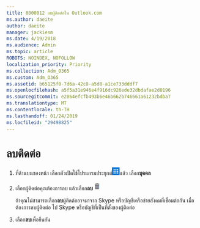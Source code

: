```yaml
---
title: 8000012 ลบผู้ติดต่อใน Outlook.com
ms.author: daeite
author: daeite
manager: jackiesm
ms.date: 4/19/2018
ms.audience: Admin
ms.topic: article
ROBOTS: NOINDEX, NOFOLLOW
localization_priority: Priority
ms.collection: Adm_O365
ms.custom: Adm_O365
ms.assetid: b65125f0-7d6a-42c8-a5d8-a1ce733dddf7
ms.openlocfilehash: a5f5a31e946e4f916dc926ede32dbdafae2d0196
ms.sourcegitcommit: e2864efcfb493b6e46b662b746661a61232bdba7
ms.translationtype: MT
ms.contentlocale: th-TH
ms.lasthandoff: 01/24/2019
ms.locfileid: "29498825"
---
```

# <a name="delete-a-contact"></a>ลบติดต่อ

1. ที่ด้านบนของหน้า เลือกตัวเปิดใช้โปรแกรมประยุกต์![ตัวเปิดใช้โปรแกรมประยุกต์ที่ปุ่มนั้น ](media/9634bec0-78d1-4282-8aea-7c5e81f162d2.png)แล้ว เลือก**บุคคล** 
    
2. เลือกผู้ติดต่อคุณต้องการลบ แล้วเลือก**ลบ**![ลบ](media/deb47846-8483-4f9d-813a-fc8fe288b583.png)
    
    ถ้าคุณไม่สามารถเลือก**ลบ**ผู้ติดต่ออาจมาจาก Skype หรือบัญชีเครือข่ายสังคมที่เชื่อมต่อกัน เมื่อต้องการลบผู้ติดต่อ ไป Skype หรือบัญชีที่เป็นที่ตั้งของผู้ติดต่อ
    
3. เลือก**ลบ**เพื่อยืนยัน 
    

